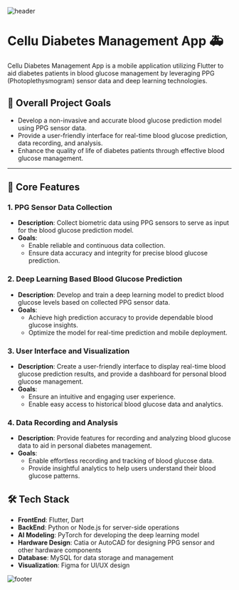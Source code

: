 ![header](https://capsule-render.vercel.app/api?type=waving&color=auto&height=100&section=header&fontSize=90)

# Cellu Diabetes Management App :ambulance:

Cellu Diabetes Management App is a mobile application utilizing Flutter to aid diabetes patients in
blood glucose management by leveraging PPG (Photoplethysmogram) sensor data and deep learning
technologies.

## 🎯 Overall Project Goals

- Develop a non-invasive and accurate blood glucose prediction model using PPG sensor data.
- Provide a user-friendly interface for real-time blood glucose prediction, data recording, and
  analysis.
- Enhance the quality of life of diabetes patients through effective blood glucose management.

---

## 📂 Core Features

### 1. PPG Sensor Data Collection

- **Description**: Collect biometric data using PPG sensors to serve as input for the blood glucose
  prediction model.
- **Goals**:
    - Enable reliable and continuous data collection.
    - Ensure data accuracy and integrity for precise blood glucose prediction.

### 2. Deep Learning Based Blood Glucose Prediction

- **Description**: Develop and train a deep learning model to predict blood glucose levels based on
  collected PPG sensor data.
- **Goals**:
    - Achieve high prediction accuracy to provide dependable blood glucose insights.
    - Optimize the model for real-time prediction and mobile deployment.

### 3. User Interface and Visualization

- **Description**: Create a user-friendly interface to display real-time blood glucose prediction
  results, and provide a dashboard for personal blood glucose management.
- **Goals**:
    - Ensure an intuitive and engaging user experience.
    - Enable easy access to historical blood glucose data and analytics.

### 4. Data Recording and Analysis

- **Description**: Provide features for recording and analyzing blood glucose data to aid in
  personal diabetes management.
- **Goals**:
    - Enable effortless recording and tracking of blood glucose data.
    - Provide insightful analytics to help users understand their blood glucose patterns.

## 🛠 Tech Stack

- **FrontEnd**: Flutter, Dart
- **BackEnd**: Python or Node.js for server-side operations
- **AI Modeling**: PyTorch for developing the deep learning model
- **Hardware Design**: Catia or AutoCAD for designing PPG sensor and other hardware components
- **Database**: MySQL for data storage and management
- **Visualization**: Figma for UI/UX design

![footer](https://capsule-render.vercel.app/api?type=waving&color=auto&height=150&section=footer&fontSize=90)